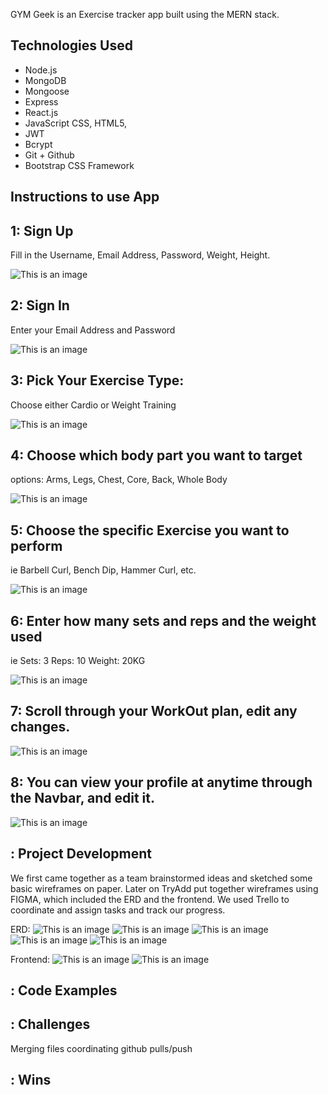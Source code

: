 GYM Geek is an Exercise tracker app built using the MERN stack.

## Technologies Used
* Node.js
* MongoDB
* Mongoose
* Express
* React.js
* JavaScript CSS, HTML5, 
* JWT
* Bcrypt
* Git + Github
* Bootstrap CSS Framework

## Instructions to use App

## 1: Sign Up
Fill in the Username, Email Address, Password, Weight, Height.

![This is an image](/Users/salman/SEI-03/project2/GYM-Geek/imgs/ss1.png)

## 2: Sign In
Enter your Email Address and Password

![This is an image](/Users/salman/SEI-03/project2/GYM-Geek/imgs/ss2.png)
<!-- insert screenshot -->

## 3: Pick Your Exercise Type: 
Choose either Cardio or Weight Training

![This is an image](/Users/salman/SEI-03/project2/GYM-Geek/imgs/ss3.png)
<!-- insert screenshot -->

## 4: Choose which body part you want to target
options: Arms, Legs, Chest, Core, Back, Whole Body

![This is an image](/Users/salman/SEI-03/project2/GYM-Geek/imgs/ss4.png)
<!-- insert screenshot -->

## 5: Choose the specific Exercise you want to perform
ie Barbell Curl, Bench Dip, Hammer Curl, etc.

![This is an image](/Users/salman/SEI-03/project2/GYM-Geek/imgs/ss5.png)
<!-- insert screenshot -->

## 6: Enter how many sets and reps and the weight used
ie
Sets: 3
Reps: 10
Weight: 20KG

![This is an image](/Users/salman/SEI-03/project2/GYM-Geek/imgs/ss6.png)
<!-- insert screenshot -->

## 7: Scroll through your WorkOut plan, edit any changes.

![This is an image](/Users/salman/SEI-03/project2/GYM-Geek/imgs/ss7.png)
<!-- insert screenshot -->

## 8: You can view your profile at anytime through the Navbar, and edit it.

![This is an image](/Users/salman/SEI-03/project2/GYM-Geek/imgs/ss8.png)
<!-- insert screenshot -->

## : Project Development

We first came together as a team brainstormed ideas and sketched some basic wireframes on paper. Later on TryAdd put together wireframes using FIGMA, which included the ERD and the frontend. We used Trello to coordinate and assign tasks and track our progress.

ERD:
![This is an image](/Users/salman/SEI-03/project2/GYM-Geek/imgs/ss9.png)
![This is an image](/Users/salman/SEI-03/project2/GYM-Geek/imgs/ss10.png)
![This is an image](/Users/salman/SEI-03/project2/GYM-Geek/imgs/ss11.png)
![This is an image](/Users/salman/SEI-03/project2/GYM-Geek/imgs/ss12.png)
![This is an image](/Users/salman/SEI-03/project2/GYM-Geek/imgs/ss13.png)



Frontend:
![This is an image](/Users/salman/SEI-03/project2/GYM-Geek/imgs/ss14.png)
![This is an image](/Users/salman/SEI-03/project2/GYM-Geek/imgs/ss15.png)


<!-- insert screenshot -->

## : Code Examples

<!-- ![This is an image](insert image path) -->
<!-- insert screenshot -->

## : Challenges
Merging files coordinating github pulls/push

## : Wins
